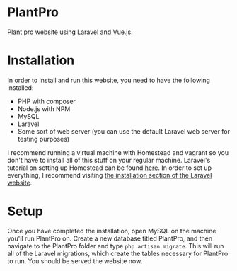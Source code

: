 # PlantPro
 Plant pro website using Laravel and Vue.js.
 
# Installation
 
 In order to install and run this website, you need to have the following installed:
 * PHP with composer
 * Node.js with NPM
 * MySQL
 * Laravel
 * Some sort of web server (you can use the default Laravel web server for testing purposes)
 
 
  I recommend running a virtual machine with Homestead and vagrant so you don't have to install all of this stuff on your regular machine. Laravel's tutorial on setting up Homestead can be found [here](https://laravel.com/docs/7.x/homestead). In order to set up everything, I recommend visiting [the installation section of the Laravel website](https://laravel.com/docs/7.x/installation).

  # Setup

  Once you have completed the installation, open MySQL on the machine you'll run PlantPro on. Create a new database titled PlantPro, and then navigate to the PlantPro folder and type `php artisan migrate`. This will run all of the Laravel migrations, which create the tables necessary for PlantPro to run. You should be served the website now. 
